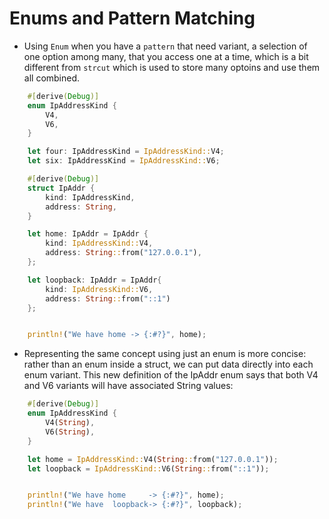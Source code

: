 # Enums and Pattern Matching

- Using `Enum` when you have a `pattern` that need variant, a selection of one
  option among many, that you access one at a time, which is a bit different
  from `strcut` which is used to store many optoins and use them all combined.


```rust
    #[derive(Debug)]
    enum IpAddressKind {
        V4,
        V6,
    }

    let four: IpAddressKind = IpAddressKind::V4;
    let six: IpAddressKind = IpAddressKind::V6;

    #[derive(Debug)]
    struct IpAddr {
        kind: IpAddressKind,
        address: String,
    }

    let home: IpAddr = IpAddr {
        kind: IpAddressKind::V4,
        address: String::from("127.0.0.1"),
    };

    let loopback: IpAddr = IpAddr{
        kind: IpAddressKind::V6,
        address: String::from("::1")
    };


    println!("We have home -> {:#?}", home);

```
- Representing the same concept using just an enum is more concise: rather than
an enum inside a struct, we can put data directly into each enum variant. This
new definition of the IpAddr enum says that both V4 and V6 variants will have
associated String values:

```rust
    #[derive(Debug)]
    enum IpAddressKind {
        V4(String),
        V6(String),
    }

    let home = IpAddressKind::V4(String::from("127.0.0.1"));
    let loopback = IpAddressKind::V6(String::from("::1"));


    println!("We have home     -> {:#?}", home);
    println!("We have  loopback-> {:#?}", loopback);

```
